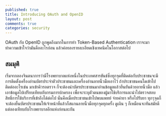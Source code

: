 ```yaml
---
published: true
title: Introducing OAuth and OpenID
layout: post
comments: true
categories: security
---
```

OAuth กับ OpenID ถูกพูดถึงมากในการทำ Token-Based Authentication เราจะมาทำความเข้าใจว่ามันคืออะไรก่อน แล้วค่อยลงรายละเอียดเชิงเทคนิคในโอกาสต่อไป

<!-- break -->

## สมมุติ
เริ่มจากลองจินตนาการว่ามีโรงพยาบาลแห่งหนึ่งในประเทศสารขันธ์ซึ่งทุกจุดที่ติดต่อกับประชาชนจะมีการติดตั้งเครื่องอ่านบัตรประจำตัวประชาชนและเครื่องอ่านลายนิ้วมือเอาไว้
ถ้าประชาชนคนใดเข้าไปติดต่ออะไรเช่น มาเข้าคิวรอตรวจ ก็จะต้องนำบัตรประชาชนมาอ่านข้อมูลแล้วยืนยันด้วยลายนิ้วมือ แล้วเอาข้อมูลไปเปรียบเทียบกับกรมการปกครอง
เพื่อจะระบุตัวตนของผู้มาใช้บริการและนำไปตรวจสอบสิทธิ์การใช้บริการที่เข้าถึงได้ต่อไป
นั่นคือเมื่อประชาชนเข้าไปพบแพทย์ จ่ายค่ายา หรือไปรับยา ทุกๆจุดก็จะต้องยื่นบัตรประชาชนให้เจ้าหน้าที่แล้วก็สแกนลายนิ้วมือทุกจุดทุกครั้ง ดูเผิน ๆ ก็เหมือนจะทันสมัยดี แต่ลองเทียบกับโรงพยาบาลอีกแห่งก่อนละกัน
